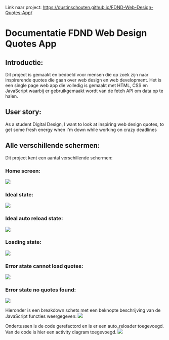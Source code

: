 Link naar project: https://dustinschouten.github.io/FDND-Web-Design-Quotes-App/

# Documentatie FDND Web Design Quotes App

## Introductie:
Dit project is gemaakt en bedoeld voor mensen die op zoek zijn naar inspirerende quotes die gaan over web design en web development. Het is een single page web app die volledig is gemaakt met HTML, CSS en JavaScript waarbij er gebruikgemaakt wordt van de fetch API om data op te halen.

## User story: 
As a student Digital Design, I want to look at inspiring web design quotes, to get some fresh energy when I'm down while working on crazy deadlines

## Alle verschillende schermen:
Dit project kent een aantal verschillende schermen:

### Home screen:
![](projectbeschrijving_images/empty_state_new.png)

### Ideal state:
![](projectbeschrijving_images/ideal_state_new.png)

### Ideal auto reload state:
![](projectbeschrijving_images/ideal_auto_reload_state_new.png)

### Loading state:
![](projectbeschrijving_images/loading_state_new.png)

### Error state cannot load quotes:
![](projectbeschrijving_images/error_state_cannot_load_quotes_new.png)

### Error state no quotes found:
![](projectbeschrijving_images/error_state_no_quotes_found_new.png)

Hieronder is een breakdown schets met een beknopte beschrijving van de JavaScript functies weergegeven:
![](projectbeschrijving_images/javascript_api_breakdown.png)

Ondertussen is de code gerefactord en is er een auto_reloader toegevoegd. Van de code is hier een activity diagram toegevoegd.
![](projectbeschrijving_images/activity_diagram.png)